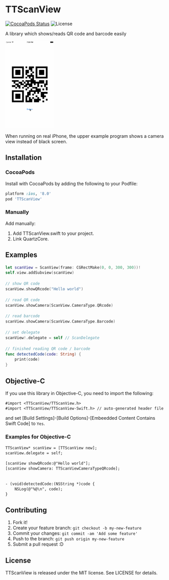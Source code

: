 # TTScanView

[![CocoaPods Status](https://cocoapod-badges.herokuapp.com/v/TTScanView/badge.png)](https://cocoapods.org/?q=ttscanview)
![License](https://cocoapod-badges.herokuapp.com/l/TTScanView/badge.png)

A library which shows/reads QR code and barcode easily

<a target="_blank" href="https://raw.githubusercontent.com/tattn/TTScanView/assets/ttscanview.gif">
<img width="30%" height="30%" alt="TTToast" src="https://raw.githubusercontent.com/tattn/TTScanView/assets/ttscanview.gif"></a>

When running on real iPhone, the upper example program shows a camera view instead of black screen.

## Installation

### CocoaPods
Install with CocoaPods by adding the following to your Podfile:
```ruby
platform :ios, '8.0'
pod 'TTScanView'
```

### Manually
Add manually:

1. Add TTScanView.swift to your project.
2. Link QuartzCore.

## Examples

```swift
let scanView = ScanView(frame: CGRectMake(0, 0, 300, 300))!
self.view.addSubview(scanView)

// show QR code
scanView.showQRcode("Hello world")

// read QR code
scanView.showCamera(ScanView.CameraType.QRcode)

// read barcode
scanView.showCamera(ScanView.CameraType.Barcode)

// set delegate
scanView!.delegate = self // ScanDelegate

// finished reading QR code / barcode
func detectedCode(code: String) {
	print(code)
}
```

## Objective-C

If you use this library in Objective-C, you need to import the following:

```objc
#import <TTScanView/TTScanView.h>
#import <TTScanView/TTScanView-Swift.h> // auto-generated header file
```

and set [Build Settings]-[Build Options]-[Embeedded Content Contains Swift Code] to `Yes`.

### Examples for Objective-C

```objc
TTScanView* scanView = [TTScanView new];
scanView.delegate = self;

[scanView showQRcode:@"Hello world"];
[scanView showCamera: TTScanViewCameraTypeQRcode];


- (void)detectedCode:(NSString *)code {
	NSLog(@"%@\n", code);
}
```


## Contributing

1. Fork it!
2. Create your feature branch: `git checkout -b my-new-feature`
3. Commit your changes: `git commit -am 'Add some feature'`
4. Push to the branch: `git push origin my-new-feature`
5. Submit a pull request :D

## License

TTScanView is released under the MIT license. See LICENSE for details.
